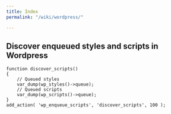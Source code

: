 ```yaml
---
title: Index
permalink: "/wiki/wordpress/"

---
```

## Discover enqueued styles and scripts in Wordpress

    function discover_scripts() 
    {
    	// Queued styles
    	var_dump(wp_styles()->queue);
        // Queued scripts
        var_dump(wp_scripts()->queue);
    }
    add_action( 'wp_enqueue_scripts', 'discover_scripts', 100 );